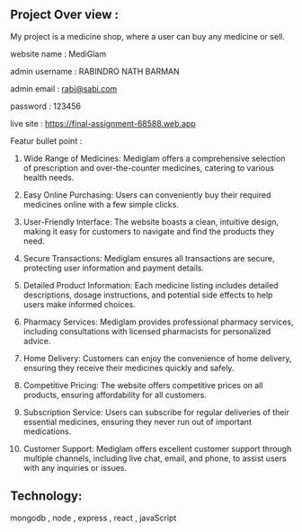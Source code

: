 <h2>Project Over view : </h2>
My project is a medicine shop, where a user can buy any medicine or sell.

website name : MediGlam

admin username : RABINDRO NATH BARMAN

admin email : rabi@sabi.com

password : 123456

live site : https://final-assignment-68588.web.app

Featur bullet point : 
1. Wide Range of Medicines: Mediglam offers a comprehensive selection of prescription and over-the-counter medicines, catering to various health needs.

2. Easy Online Purchasing: Users can conveniently buy their required medicines online with a few simple clicks.

3. User-Friendly Interface: The website boasts a clean, intuitive design, making it easy for customers to navigate and find the products they need.

4. Secure Transactions: Mediglam ensures all transactions are secure, protecting user information and payment details.

5. Detailed Product Information: Each medicine listing includes detailed descriptions, dosage instructions, and potential side effects to help users make informed choices.

6. Pharmacy Services: Mediglam provides professional pharmacy services, including consultations with licensed pharmacists for personalized advice.

7. Home Delivery: Customers can enjoy the convenience of home delivery, ensuring they receive their medicines quickly and safely.

8. Competitive Pricing: The website offers competitive prices on all products, ensuring affordability for all customers.

9. Subscription Service: Users can subscribe for regular deliveries of their essential medicines, ensuring they never run out of important medications.

10. Customer Support: Mediglam offers excellent customer support through multiple channels, including live chat, email, and phone, to assist users with any inquiries or issues.

 
<h2>Technology:</h2>
mongodb , node , express , react , javaScript
